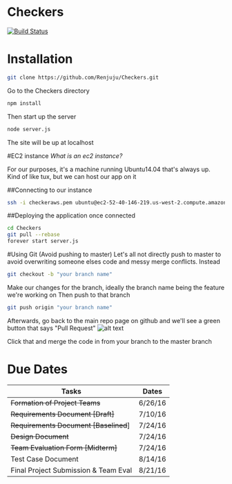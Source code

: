 # Checkers
[![Build Status](https://travis-ci.com/Renjuju/Checkers.svg?token=w4e2mxas5XbnReXXPHKx&branch=master)](https://travis-ci.com/Renjuju/Checkers)
# Installation
```bash
git clone https://github.com/Renjuju/Checkers.git
```
Go to the Checkers directory
```bash
npm install
```
Then start up the server
```bash
node server.js
```
The site will be up at localhost

#EC2 instance
*What is an ec2 instance?*

For our purposes, it's a machine running Ubuntu14.04 that's always up. 
Kind of like tux, but we can host our app on it

##Connecting to our instance
```bash
ssh -i checkeraws.pem ubuntu@ec2-52-40-146-219.us-west-2.compute.amazonaws.com
```
##Deploying the application once connected
```bash
cd Checkers
git pull --rebase
forever start server.js
```
#Using Git (Avoid pushing to master)
Let's all not directly push to master to avoid overwriting someone elses code and messy merge conflicts. Instead
```bash
git checkout -b "your branch name"
```
Make our changes for the branch, ideally the branch name being the feature we're working on
Then push to that branch
```bash
git push origin "your branch name"
```
Afterwards, go back to the main repo page on github and we'll see a green button that says "Pull Request"
![alt text](http://i.imgur.com/CBYJXoS.png "Pull request")

Click that and merge the code in from your branch to the master branch
# Due Dates
|Tasks   |Dates   |
|---|---|
|~~Formation of Project Teams~~|6/26/16|
|~~Requirements Document [Draft]~~|7/10/16|
|~~Requirements Document [Baselined~~]|7/24/16|
|~~Design Document~~|7/24/16|
|~~Team Evaluation Form [Midterm]~~|7/24/16|
|Test Case Document|8/14/16   |
|Final Project Submission & Team Eval|8/21/16|

